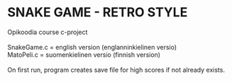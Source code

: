 # SNAKE GAME - RETRO STYLE
Opikoodia course c-project<br><br>
SnakeGame.c = english version (englanninkielinen versio)<br>
MatoPeli.c = suomenkielinen versio (finnish version)<br><br>
On first run, program creates save file for high scores if not already exists.  

